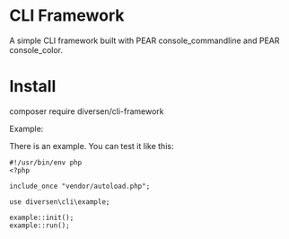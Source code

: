 # CLI Framework

A simple CLI framework built with PEAR console_commandline and PEAR console_color.

# Install

composer require diversen/cli-framework

Example: 

There is an example. You can test it like this:  

~~~.php
#!/usr/bin/env php
<?php

include_once "vendor/autoload.php";

use diversen\cli\example;

example::init();
example::run();
~~~


